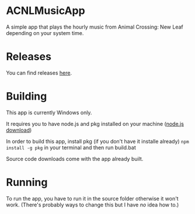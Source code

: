 # ACNLMusicApp
A simple app that plays the hourly music from Animal Crossing: New Leaf depending on your system time.


# Releases

You can find releases [here](https://github.com/DaniLionn/ACNLMusicApp/releases/tag/release).

# Building
This app is currently Windows only.

It requires you to have node.js and pkg installed on your machine ([node.js download](https://nodejs.org/en/download))

In order to build this app, install pkg (if you don't have it installe already) ```npm install -g pkg``` in your terminal and then run build.bat

Source code downloads come with the app already built.

# Running
To run the app, you have to run it in the source folder otherwise it won't work. (There's probably ways to change this but I have *no* idea how to.)
